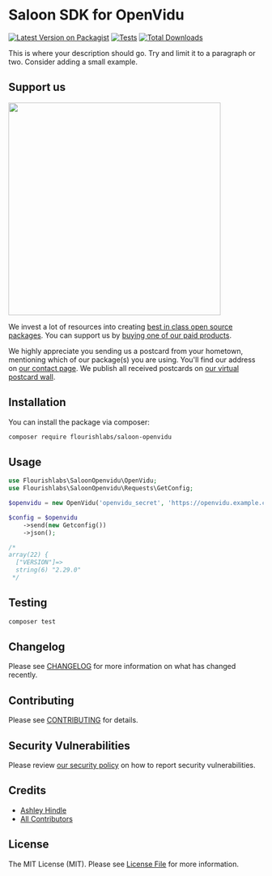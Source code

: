 # Saloon SDK for OpenVidu

[![Latest Version on Packagist](https://img.shields.io/packagist/v/flourishlabs/saloon-openvidu.svg?style=flat-square)](https://packagist.org/packages/ashleyhindle/saloon-openvidu)
[![Tests](https://img.shields.io/github/actions/workflow/status/flourishlabs/saloon-openvidu/run-tests.yml?branch=main&label=tests&style=flat-square)](https://github.com/ashleyhindle/saloon-openvidu/actions/workflows/run-tests.yml)
[![Total Downloads](https://img.shields.io/packagist/dt/flourishlabs/saloon-openvidu.svg?style=flat-square)](https://packagist.org/packages/ashleyhindle/saloon-openvidu)

This is where your description should go. Try and limit it to a paragraph or two. Consider adding a small example.

## Support us

[<img src="https://github-ads.s3.eu-central-1.amazonaws.com/saloon-openvidu.jpg?t=1" width="419px" />](https://spatie.be/github-ad-click/saloon-openvidu)

We invest a lot of resources into creating [best in class open source packages](https://spatie.be/open-source). You can support us by [buying one of our paid products](https://spatie.be/open-source/support-us).

We highly appreciate you sending us a postcard from your hometown, mentioning which of our package(s) you are using. You'll find our address on [our contact page](https://spatie.be/about-us). We publish all received postcards on [our virtual postcard wall](https://spatie.be/open-source/postcards).

## Installation

You can install the package via composer:

```bash
composer require flourishlabs/saloon-openvidu
```

## Usage

```php
use Flourishlabs\SaloonOpenvidu\OpenVidu;
use Flourishlabs\SaloonOpenvidu\Requests\GetConfig;

$openvidu = new OpenVidu('openvidu_secret', 'https://openvidu.example.com');

$config = $openvidu
    ->send(new Getconfig())
    ->json();

/*
array(22) {
  ["VERSION"]=>
  string(6) "2.29.0"
 */
```

## Testing

```bash
composer test
```

## Changelog

Please see [CHANGELOG](CHANGELOG.md) for more information on what has changed recently.

## Contributing

Please see [CONTRIBUTING](https://github.com/spatie/.github/blob/main/CONTRIBUTING.md) for details.

## Security Vulnerabilities

Please review [our security policy](../../security/policy) on how to report security vulnerabilities.

## Credits

- [Ashley Hindle](https://github.com/ashleyhindle)
- [All Contributors](../../contributors)

## License

The MIT License (MIT). Please see [License File](LICENSE.md) for more information.
